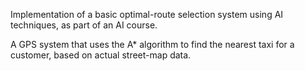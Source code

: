 Implementation of a basic optimal-route selection system using AI techniques,
as part of an AI course.

A GPS system that uses the A* algorithm to find the nearest taxi for a customer, based on actual street-map data.
